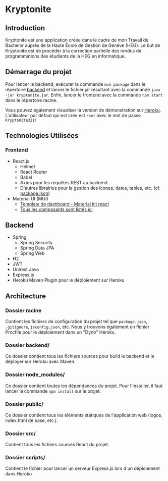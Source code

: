 # Kryptonite
## Introduction
Kryptonite est une application créée dans le cadre de mon Travail de Bachelor auprès de la Haute École de Gestion de Genève (HEG). Le but de Kryptonite est de procéder à la correction partielle des rendus de programmations des étudiants de la HEG en informatique.

## Démarrage du projet
Pour lancer le backend, exécuter la commande `mvn package` dans le répertoire [backend](backend) et lancer le fichier jar résultant avec la commande `java -jar kryptonite.jar`. 
Enfin, lancer le frontend avec la commande `npm start` dans le répertoire racine.

Vous pouvez également visualiser la version de démonstration sur [Heroku](https://kryptonite-front.herokuapp.com/login). L'utilisateur par défaut qui est crée est `root` avec le mot de passe `Kryptonite321!`

## Technologies Utilisées
### Frontend
- React.js
  - Helmet
  - React Router
  - Babel
  - Axios pour les requêtes REST au backend
  - D'autres librairies pour la gestion des icones, dates, tables, etc. (cf. [package.json](package.json))
- Material UI (MUI)
  - [Template de dashboard - Material kit react](https://mui.com/store/items/minimal-dashboard-free/)
  - [Tous les composants sont listés ici](https://mui.com/material-ui/getting-started/overview/)


## Backend
- Spring
  - Spring Security
  - Spring Data JPA
  - Spring Web
- H2
- JWT
- Unirest Java
- Express.js
- Heroku Maven Plugin pour le déploiement sur Heroku


## Architecture
### Dossier racine
Contient les fichiers de configuration du projet tel que `package.json`, `.gitignore`, `jsconfig.json`, etc.
Nous y trouvons également un fichier Procfile pour le déploiement dans un "Dyno" Heroku.

### Dossier backend/
Ce dossier contient tous les fichiers sources pour build le backend et le déployer sur Heroku avec Maven.

### Dossier node_modules/
Ce dossier contient toutes les dépendances du projet. Pour l'installer, il faut lancer la commande `npm install` sur le projet.

### Dossier public/
Ce dossier contient tous les éléments statiques de l'application web (logos, index.html de base, etc.).

### Dossier src/
Contient tous les fichiers sources React du projet.

### Dossier scripts/
Contient le fichier pour lancer un serveur Express.js lors d'un déploiement dans Heroku 

